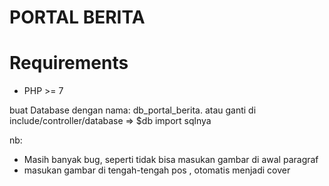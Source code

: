 # PORTAL BERITA


Requirements
============

* PHP >= 7



buat Database dengan nama:
db_portal_berita. 
atau ganti di include/controller/database => $db
import sqlnya 


nb:
* Masih banyak bug, seperti tidak bisa masukan gambar di awal paragraf
* masukan gambar di tengah-tengah pos , otomatis menjadi cover


